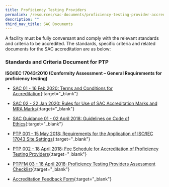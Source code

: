 ```yaml
---
title: Proficiency Testing Providers
permalink: /resources/sac-documents/proficiency-testing-provider-accreditation/
description: ""
third_nav_title: SAC Documents
---
```

A facility must be fully conversant and comply with the relevant standards and criteria to be accredited. The standards, specific criteria and related documents for the SAC accreditation are as below:

### Standards and Criteria Document for PTP
**ISO/IEC 17043:2010 (Conformity Assessment – General Requirements for proficiency testing)**

<!-- COMMENT: The {:target="\_blank"} syntax at the end of the Markdown document links is used to open the document in a new window tab -->
* [SAC 01 - 16 Feb 2020: Terms and Conditions for Accreditation](/files/Documents/Laboratory%20Accreditation/SAC-01-16Feb2020.pdf){:target="\_blank"}
* [SAC 02 - 22 Jan 2020: Rules for Use of SAC Accreditation Marks and MRA Marks](/files/Documents/Laboratory%20Accreditation/SAC-02-22-Jan-20.pdf){:target="\_blank"}
* [SAC Guidance 01 - 02 April 2018: Guidelines on Code of Ethics](/files/Documents/SAC-Guidance-01-Guidelines-on-Code-of-Ethics-(02-April-2018).pdf){:target="\_blank"}
* [PTP 001 - 15 May 2018: Requirements for the Application of ISO/IEC 17043 Site Settings](/files/Documents/proficiency-testing-providers/PTP-001-15-May-18.pdf){:target="\_blank"}
* [PTP 002 - 18 April 2018: Fee Schedule for Accreditation of Proficiency Testing Providers](/files/Documents/proficiency-testing-providers/PTP-002-(18-April-2018).pdf){:target="\_blank"}

* [PTPFM 03 - 18 April 2018: Proficiency Testing Providers Assessment Checklist](/files/Documents/proficiency-testing-providers/PTPFM03-(18-April-2018).docx){:target="\_blank"}

* [Accreditation Feedback Form](/files/Documents/SACFM10-AC-feedback-form-15-Jul-19.doc){:target="\_blank"}
